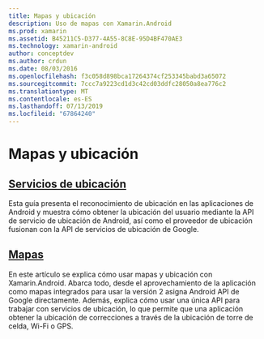 ```yaml
---
title: Mapas y ubicación
description: Uso de mapas con Xamarin.Android
ms.prod: xamarin
ms.assetid: B45211C5-D377-4A55-8C8E-95D4BF470AE3
ms.technology: xamarin-android
author: conceptdev
ms.author: crdun
ms.date: 08/03/2016
ms.openlocfilehash: f3c058d898bca17264374cf253345babd3a65072
ms.sourcegitcommit: 7ccc7a9223cd1d3c42cd03ddfc28050a8ea776c2
ms.translationtype: MT
ms.contentlocale: es-ES
ms.lasthandoff: 07/13/2019
ms.locfileid: "67864240"
---
```

# <a name="maps-and-location"></a>Mapas y ubicación


## <a name="location-servicesandroidplatformmaps-and-locationlocationmd"></a>[Servicios de ubicación](~/android/platform/maps-and-location/location.md)

Esta guía presenta el reconocimiento de ubicación en las aplicaciones de Android y muestra cómo obtener la ubicación del usuario mediante la API de servicio de ubicación de Android, así como el proveedor de ubicación fusionan con la API de servicios de ubicación de Google.


## <a name="mapsandroidplatformmaps-and-locationmapsindexmd"></a>[Mapas](~/android/platform/maps-and-location/maps/index.md)

En este artículo se explica cómo usar mapas y ubicación con Xamarin.Android. Abarca todo, desde el aprovechamiento de la aplicación como mapas integrados para usar la versión 2 asigna Android API de Google directamente. Además, explica cómo usar una única API para trabajar con servicios de ubicación, lo que permite que una aplicación obtener la ubicación de correcciones a través de la ubicación de torre de celda, Wi-Fi o GPS.

